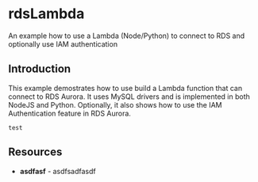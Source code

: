 # rdsLambda
An example how to use a Lambda (Node/Python) to connect to RDS and optionally use IAM authentication


## Introduction

This example demostrates how to use build a Lambda function that can connect to RDS Aurora. It uses MySQL drivers and is implemented in both NodeJS and Python. Optionally, it also shows how to use the IAM Authentication feature in RDS Aurora.

```
test
```

## Resources

- **asdfasf** - asdfsadfasdf
